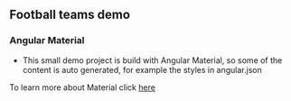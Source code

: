 ## Football teams demo

### Angular Material

- This small demo project is build with Angular Material, so some of the content is auto generated, for example the styles in angular.json

To learn more about Material click [here](https://material.angular.io/)
